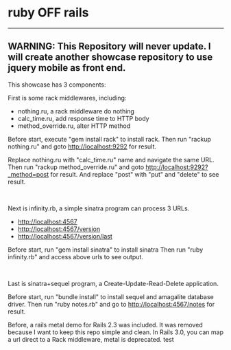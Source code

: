 ruby OFF rails
==============
---
WARNING: This Repository will never update. I will create another showcase repository to use jquery mobile as front end.
---

This showcase has 3 components:

First is some rack middlewares, including:

  - nothing.ru, a rack middleware do nothing
  - calc\_time.ru, add response time to HTTP body
  - method\_override.ru, alter HTTP method

Before start, execute "gem install rack" to install rack.
Then run "rackup nothing.ru" and goto <http://localhost:9292> for result.

Replace nothing.ru with "calc\_time.ru" name and navigate the same URL.
Then run "rackup method\_override.ru" and goto <http://localhost:9292?_method=post> for result.
And replace "post" with "put" and "delete" to see result.

<br/>

Next is infinity.rb, a simple sinatra program can process 3 URLs.

  - <http://localhost:4567>
  - <http://localhost:4567/version>
  - <http://localhost:4567/version/last>

Before start, run "gem install sinatra" to install sinatra
Then run "ruby infinity.rb" and access above urls to see output.

<br/>

Last is sinatra+sequel program, a Create-Update-Read-Delete application.

Before start, run "bundle install" to install sequel and amagalite database driver.
Then run "ruby notes.rb" and go to <http://localhost:4567/notes> for result.

Before, a rails metal demo for Rails 2.3 was included. It was removed because
I want to keep this repo simple and clean.
In Rails 3.0, you can map a url direct to a Rack middleware, metal is deprecated.
test
